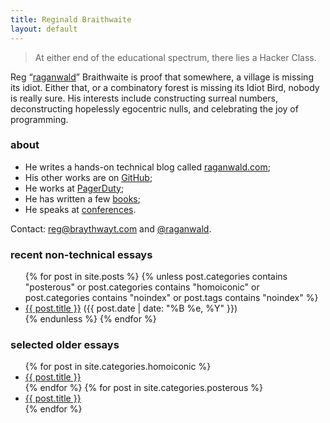 ```yaml
---
title: Reginald Braithwaite
layout: default
---
```


> At either end of the educational spectrum, there lies a Hacker Class.

Reg &ldquo;[raganwald](http://raganwald.com)&rdquo; Braithwaite is proof that somewhere, a village is missing its idiot. Either that, or a combinatory forest is missing its Idiot Bird, nobody is really sure. His interests include constructing surreal numbers, deconstructing hopelessly egocentric nulls, and celebrating the joy of programming.

### about

- He writes a hands-on technical blog called [raganwald.com](http://raganwald.com);
- His other works are on [GitHub](https://github.com/raganwald);
- He works at [PagerDuty](https://pagerduty.com);
- He has written a few [books](http://leanpub.com/u/raganwald);
- He speaks at [conferences](http://lanyrd.com/profile/raganwald/).

Contact: [reg@braythwayt.com](mailto:reg@braythwayt.com) and [@raganwald](https://twitter.com/raganwald).

### recent non-technical essays

<div class="related">
  <ul>
    {% for post in site.posts %}
      {% unless post.categories contains "posterous" or post.categories contains "homoiconic" or post.categories contains "noindex" or post.tags contains "noindex" %}
        <li>
    <a href="{{ post.url }}">{{ post.title }}</a> (<span>{{ post.date | date: "%B %e, %Y" }}</span>)
        </li>
      {% endunless %}
    {% endfor %}
  </ul>
</div>

### selected older essays

<div class="related">
  <ul>
    {% for post in site.categories.homoiconic %}
        <li>
    <a href="{{ post.url }}">{{ post.title }}</a>
        </li>
    {% endfor %}
    {% for post in site.categories.posterous %}
        <li>
    <a href="{{ post.url }}">{{ post.title }}</a>
        </li>
    {% endfor %}
  </ul>
</div>